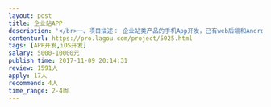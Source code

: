 ```yaml
---                
layout: post       
title: 企业站APP           
description: '</br>一、项目描述： 企业站类产品的手机App开发，已有web后端和Android端在运营，需开发与android端一样功能的ios端app，接口齐全。</br> 二、主要功能点： 图片列表、详细页展示、图片diy组合、图片缩放，图片缓存，应用绑定设备，</br>'     
contenturl: https://pro.lagou.com/project/5025.html      
tags: [APP开发,iOS开发]            
salary: 5000-10000元          
publish_time: 2017-11-09 20:14:31         
review: 1591人                   
apply: 17人                   
recommend: 4人                   
time_range: 2-4周              
---                 
```

